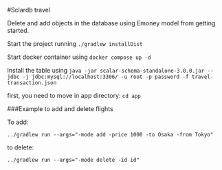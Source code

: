 #Sclardb travel

Delete and add objects in the database using Emoney model from getting started.

Start the project running
`./gradlew installDist`

Start docker container using
`docker compose up -d`

Install the table using
`java -jar scalar-schema-standalone-3.0.0.jar --jdbc -j jdbc:mysql://localhost:3306/ -u root -p password -f travel-transaction.json`


first, you need to move in app directory:
`cd app`


###Example to add and delete flights


To add:

`../gradlew run --args="-mode add -price 1000 -to Osaka -from Tokyo"`

to delete:

`../gradlew run --args="-mode delete -id id"`
